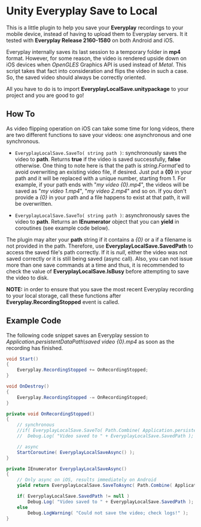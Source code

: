 # Unity Everyplay Save to Local
This is a little plugin to help you save your **Everyplay** recordings to your mobile device, instead of having to upload them to Everyplay servers. It it tested with **Everyplay Release 2160-1580** on both Android and iOS.

Everyplay internally saves its last session to a temporary folder in **mp4** format. However, for some reason, the video is rendered upside down on iOS devices when *OpenGLES* Graphics API is used instead of *Metal*. This script takes that fact into consideration and flips the video in such a case. So, the saved video should always be correctly oriented.

All you have to do is to import **EveryplayLocalSave.unitypackage** to your project and you are good to go!

## How To
As video flipping operation on iOS can take some time for long videos, there are two different functions to save your videos: one asynchronous and one synchronous.

- `EveryplayLocalSave.SaveTo( string path )`: synchronously saves the video to **path**. Returns **true** if the video is saved successfully, **false** otherwise. One thing to note here is that the path is *string.Format*'ed to avoid overwriting an existing video file, if desired. Just put a **{0}** in your path and it will be replaced with a unique number, starting from 1. For example, if your path ends with "*my video {0}.mp4*", the videos will be saved as "*my video 1.mp4*", "*my video 2.mp4*" and so on. If you don't provide a *{0}* in your path and a file happens to exist at that path, it will be overwritten.

- `EveryplayLocalSave.SaveTo( string path )`: asynchronously saves the video to **path**. Returns an **IEnumerator** object that you can **yield** in coroutines (see example code below).

The plugin may alter your **path** string if it contains a *{0}* or a if a filename is not provided in the path. Therefore, use **EveryplayLocalSave.SavedPath** to access the saved file's path correctly. If it is *null*, either the video was not saved correctly or it is still being saved (async call). Also, you can not issue more than one save commands at a time and thus, it is recommended to check the value of **EveryplayLocalSave.IsBusy** before attempting to save the video to disk.

**NOTE:** in order to ensure that you save the most recent Everyplay recording to your local storage, call these functions after **Everyplay.RecordingStopped** event is called.

## Example Code
The following code snippet saves an Everyplay session to *Application.persistentDataPath\saved video {0}.mp4* as soon as the recording has finished. 

```csharp
void Start()
{
	Everyplay.RecordingStopped += OnRecordingStopped;
}

void OnDestroy()
{
	Everyplay.RecordingStopped -= OnRecordingStopped;
}

private void OnRecordingStopped()
{
	// synchronous
	//if( EveryplayLocalSave.SaveTo( Path.Combine( Application.persistentDataPath, "saved video {0}.mp4" ) ) )
	//	Debug.Log( "Video saved to " + EveryplayLocalSave.SavedPath );

	// async
	StartCoroutine( EveryplayLocalSaveAsync() );
}

private IEnumerator EveryplayLocalSaveAsync()
{
	// Only async on iOS, results immediately on Android
	yield return EveryplayLocalSave.SaveToAsync( Path.Combine( Application.persistentDataPath, "saved video {0}.mp4" ) );

	if( EveryplayLocalSave.SavedPath != null )
		Debug.Log( "Video saved to " + EveryplayLocalSave.SavedPath );
	else
		Debug.LogWarning( "Could not save the video; check logs!" );
}
```
